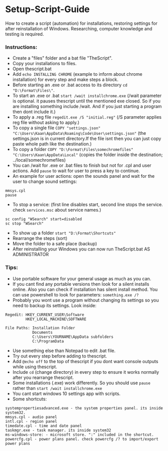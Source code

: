 # Setup-Script-Guide
How to create a script (automation) for installations, restoring settings for after reinstallation of Windows.
Researching, computer knowledge and testing is required.

### Instructions:
  - Create a "files" folder and a bat file "TheScript".
  - Copy your installations to files.
  - Open thescript.bat
  - Add ```echo INSTALLING CHROME``` (example to inform about chrome installation) for every step and make steps a block.
  - Before starting an .exe or .bat access to its directory ```cd "D:\Format\Files\"```.
  - To start an .exe or .bat ```start /wait installchrome.exe``` (/wait parameter is optional. it pauses thescript until the mentioned exe closed. So if you are installing something include /wait. And if you just starting a program then dont include it.)
  - To apply a .reg file ```regedit.exe /S "initial.reg"``` (/S parameter applies reg file without asking to apply.)
  - To copy a single file ```COPY "settings.json" "C:\Users\Kaan\AppData\Roaming\Code\User\settings.json"``` (the settings.json is in current directory.If the file isnt then you can just copy paste whole path like the destination.)
  - To copy a folder ```COPY "D:\Format\Files\somechromefiles" "C:\Users\Kaan\AppData\Local"``` (copies the folder inside the destination; ../local/somechromefiles)
  - You can /wait for .exe or .bat files to finish but not for .cpl and user actions. Add ```pause``` to wait for user to press a key to continue.
  - An example for user actions: open the sounds panel and wait for the user to change sound settings:
  ```
  mmsys.cpl
  pause
  ```
  - To stop a service: (first line disables start, second line stops the service. check ```services.msc``` about service names.)
  ```
  sc config "WSearch" start=disabled
  sc stop "WSearch"
  ```
  - To show up a folder ```start "D:\Format\Shortcuts"```
  - Rearrange the steps (sort)
  - Move the folder to a safe place (backup)
  - After reinstalling your Windows you can now run TheScript.bat AS ADMINISTRATOR
  
### Tips:
  - Use portable software for your general usage as much as you can.
  - If you cant find any portable versions then look for a silent installs online. Also you can check if installation has silent install method. You can use powershell to look for parameters: ```something.exe /?```
  - Probably you wont use a program without changing its settings so you need to backup its settings. Look inside:
```
Regedit: HKEY_CURRENT_USER\Software
         HKEY_LOCAL_MACHINE\SOFTWARE
         
File Paths: Installation Folder
            Documents
            C:\Users\YOURNAME\AppData subfolders
            C:\ProgramData
```
  - Use something else than Notepad to edit .bat file.
  - Try out every step before adding to thescript.
  - Add ```@echo off``` to the top of thescript if you dont want console outputs while using thescript.
  - Include ```cd``` (change directory) in every step to ensure it works normally after you rearrange thescript.
  - Some installations (.exe) work differently. So you should use ```pause``` rather than ```start /wait installchrome.exe```
  - You cant start windows 10 settings app with scripts.
  - Some shortcuts:
```
systempropertiesadvanced.exe - the system properties panel. its inside system32.
mmsys.cpl - audio panel
intl.cpl - region panel
timedate.cpl - time and date panel
taskmgr.exe - task manager. its inside system32
ms-windows-store: - microsoft store. ":" included in the shortcut.
powercfg.cpl - power plans panel. check powercfg /? to import/export power plans
```
